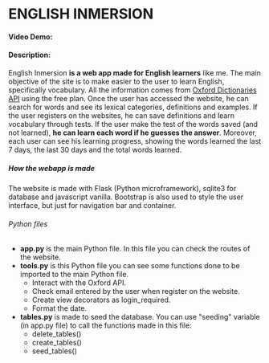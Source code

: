 # ENGLISH INMERSION
#### Video Demo:  <URL HERE>
#### Description:
English Inmersion **is a web app made for English learners** like me. 
The main objective of the site is to make easier to the user to learn English, specifically vocabulary. All the information comes from [Oxford Dictionaries API](https://developer.oxforddictionaries.com/) using the free plan.
Once the user has accessed the website, he can search for words and see its lexical categories, definitions and examples.
If the user registers on the websites, he can save definitions and learn vocabulary through tests. If the user make the test of the words saved (and not learned), **he can learn each word if he guesses the answer**.
Moreover, each user can see his learning progress, showing the words learned the last 7 days, the last 30 days and the total words learned.

##### How the webapp is made
The website is made with Flask (Python microframework), sqlite3 for database and javascript vanilla. Bootstrap is also used to style the user interface, but just for navigation bar and container.

###### Python files
- **app.py** is the main Python file. In this file you can check the routes of the website.
- **tools.py** is this Python file you can see some functions done to be imported to the main Python file. 
    - Interact with the Oxford API.
    - Check email entered by the user when register on the website.
    - Create view decorators as login_required.
    - Format the date.
- **tables.py** is made to seed the database. You can use "seeding" variable (in app.py file) to call the functions made in this file:
    - delete_tables()
    - create_tables()
    - seed_tables()



